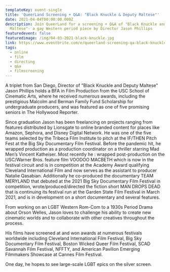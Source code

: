 ```yaml
---
templateKey: event-single
title: 'QueerLand Screening + Q&A: "Black Knuckle & Deputy Maltese"'
date: 2021-04-04T00:00:00.000Z
description: Join QueerLand for a screening + Q&A of "Black Knuckle and Deputy
  Maltese"- a gay Western period piece by Director Jason Phillips
featuredevent: false
featuredimage: /img/04-03-2021-black-knuckle.jpg
link: https://www.eventbrite.com/e/queerland-screening-qa-black-knuckle-deputy-maltese-tickets-147349318779
tags:
  - online
  - film
  - directing
  - q&a
  - filmscreening
---
```

A triplet from San Diego, Director of "Black Knuckle and Deputy Maltese" Jason Phillips holds a BFA in Film Production from the USC School of Cinematic Arts, where he received numerous awards, including the prestigious Malcolm and Berman Family Fund Scholarship for undergraduate producers, and was featured as one of five promising seniors in The Hollywood Reporter.

Since graduation Jason has been freelancing on projects ranging from features distributed by Lionsgate to online branded content for places like Amazon, Sephora, and Disney Digital Network. He was one of the five teams selected by the Tribeca Film Institute to pitch at the IF/THEN Pitch Fest at the Big Sky Documentary Film Festival. Before the pandemic hit, he wrapped production as a production coordinator on a thriller starring Mad Men’s Vincent Katheiser. Most recently he : wrapped post-production on the USC/Warner Bros. feature film VOODOO MACBETH which is now in the festival circuit and is in competition at the Academy Award qualifying Cleveland International Film and now serves as the assistant to producer Natalie Qasabian. Additionally he co-produced the documentary TEAM MERYLAND that debuted at the 2021 Big Sky Documentary Film Festival in competition, wrote/produced/directed the fiction short MAN DROPS DEAD that is continuing its festival run at the Garden State Film Festival in March 2021, and is in development on a short documentary and several features.

From working on an LGBT Western Rom-Com to a 1930s Period Drama about Orson Welles, Jason loves to challenge his ability to create new cinematic worlds and to collaborate with other creatives throughout the process.

His films have screened at and won awards at numerous festivals worldwide including Cleveland International Film Festival, Big Sky Documentary Film Festival, Boston Wicked Queer Film Festival, SCAD Savannah Film Festival, NFFTY, and American Pavilion Emerging Filmmakers Showcase at Cannes Film Festival.

One day, he hopes to see large-scale LGBT epics on the silver screen.